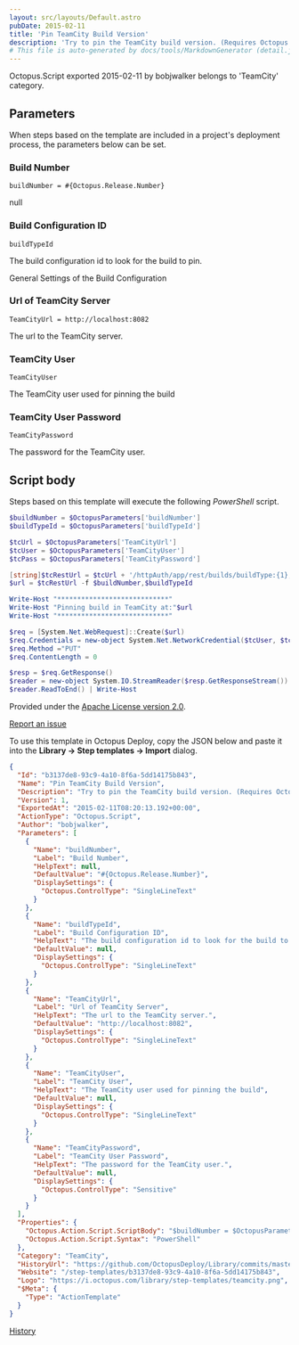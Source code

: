 ```yaml
---
layout: src/layouts/Default.astro
pubDate: 2015-02-11
title: 'Pin TeamCity Build Version'
description: 'Try to pin the TeamCity build version. (Requires Octopus version to match TeamCity version)'
# This file is auto-generated by docs/tools/MarkdownGenerator (detail.js)
---
```


Octopus.Script exported 2015-02-11 by bobjwalker belongs to 'TeamCity' category.

## Parameters

When steps based on the template are included in a project's deployment process, the parameters below can be set.


<div class="param">

### Build Number

`buildNumber = #{Octopus.Release.Number}`

null

</div>
        
<div class="param">

### Build Configuration ID

`buildTypeId`

The build configuration id to look for the build to pin.

General Settings of the Build Configuration

</div>
        
<div class="param">

### Url of TeamCity Server

`TeamCityUrl = http://localhost:8082`

The url to the TeamCity server.

</div>
        
<div class="param">

### TeamCity User

`TeamCityUser`

The TeamCity user used for pinning the build

</div>
        
<div class="param">

### TeamCity User Password

`TeamCityPassword`

The password for the TeamCity user.

</div>
        

## Script body

Steps based on this template will execute the following *PowerShell* script.

```PowerShell
$buildNumber = $OctopusParameters['buildNumber']
$buildTypeId = $OctopusParameters['buildTypeId']

$tcUrl = $OctopusParameters['TeamCityUrl']
$tcUser = $OctopusParameters['TeamCityUser']
$tcPass = $OctopusParameters['TeamCityPassword']

[string]$tcRestUrl = $tcUrl + '/httpAuth/app/rest/builds/buildType:{1},number:{0}/pin/'
$url = $tcRestUrl -f $buildNumber,$buildTypeId

Write-Host "****************************"
Write-Host "Pinning build in TeamCity at:"$url 
Write-Host "****************************"

$req = [System.Net.WebRequest]::Create($url)
$req.Credentials = new-object System.Net.NetworkCredential($tcUser, $tcPass)
$req.Method ="PUT"
$req.ContentLength = 0

$resp = $req.GetResponse()
$reader = new-object System.IO.StreamReader($resp.GetResponseStream())
$reader.ReadToEnd() | Write-Host

```

Provided under the [Apache License version 2.0](https://github.com/OctopusDeploy/Library/blob/master/LICENSE.txt).

[Report an issue](https://github.com/OctopusDeploy/Library/issues/new?assignees=&labels=&projects=&template=bug-report.yml&title=Issue%20with%20Pin%20TeamCity%20Build%20Version&step-template=Pin%20TeamCity%20Build%20Version)

<div class="get-json">

To use this template in Octopus Deploy, copy the JSON below and paste it into the **Library → Step templates → Import** dialog.

```json
{
  "Id": "b3137de8-93c9-4a10-8f6a-5dd14175b843",
  "Name": "Pin TeamCity Build Version",
  "Description": "Try to pin the TeamCity build version. (Requires Octopus version to match TeamCity version)",
  "Version": 1,
  "ExportedAt": "2015-02-11T08:20:13.192+00:00",
  "ActionType": "Octopus.Script",
  "Author": "bobjwalker",
  "Parameters": [
    {
      "Name": "buildNumber",
      "Label": "Build Number",
      "HelpText": null,
      "DefaultValue": "#{Octopus.Release.Number}",
      "DisplaySettings": {
        "Octopus.ControlType": "SingleLineText"
      }
    },
    {
      "Name": "buildTypeId",
      "Label": "Build Configuration ID",
      "HelpText": "The build configuration id to look for the build to pin.\n\nGeneral Settings of the Build Configuration",
      "DefaultValue": null,
      "DisplaySettings": {
        "Octopus.ControlType": "SingleLineText"
      }
    },
    {
      "Name": "TeamCityUrl",
      "Label": "Url of TeamCity Server",
      "HelpText": "The url to the TeamCity server.",
      "DefaultValue": "http://localhost:8082",
      "DisplaySettings": {
        "Octopus.ControlType": "SingleLineText"
      }
    },
    {
      "Name": "TeamCityUser",
      "Label": "TeamCity User",
      "HelpText": "The TeamCity user used for pinning the build",
      "DefaultValue": null,
      "DisplaySettings": {
        "Octopus.ControlType": "SingleLineText"
      }
    },
    {
      "Name": "TeamCityPassword",
      "Label": "TeamCity User Password",
      "HelpText": "The password for the TeamCity user.",
      "DefaultValue": null,
      "DisplaySettings": {
        "Octopus.ControlType": "Sensitive"
      }
    }
  ],
  "Properties": {
    "Octopus.Action.Script.ScriptBody": "$buildNumber = $OctopusParameters['buildNumber']\n$buildTypeId = $OctopusParameters['buildTypeId']\n\n$tcUrl = $OctopusParameters['TeamCityUrl']\n$tcUser = $OctopusParameters['TeamCityUser']\n$tcPass = $OctopusParameters['TeamCityPassword']\n\n[string]$tcRestUrl = $tcUrl + '/httpAuth/app/rest/builds/buildType:{1},number:{0}/pin/'\n$url = $tcRestUrl -f $buildNumber,$buildTypeId\n\nWrite-Host \"****************************\"\nWrite-Host \"Pinning build in TeamCity at:\"$url \nWrite-Host \"****************************\"\n\n$req = [System.Net.WebRequest]::Create($url)\n$req.Credentials = new-object System.Net.NetworkCredential($tcUser, $tcPass)\n$req.Method =\"PUT\"\n$req.ContentLength = 0\n\n$resp = $req.GetResponse()\n$reader = new-object System.IO.StreamReader($resp.GetResponseStream())\n$reader.ReadToEnd() | Write-Host\n",
    "Octopus.Action.Script.Syntax": "PowerShell"
  },
  "Category": "TeamCity",
  "HistoryUrl": "https://github.com/OctopusDeploy/Library/commits/master/step-templates//opt/buildagent/work/75443764cd38076d/step-templates/TeamCity-Pin-Build.json",
  "Website": "/step-templates/b3137de8-93c9-4a10-8f6a-5dd14175b843",
  "Logo": "https://i.octopus.com/library/step-templates/teamcity.png",
  "$Meta": {
    "Type": "ActionTemplate"
  }
}
```

[History](https://github.com/OctopusDeploy/Library/commits/master/step-templates/https://github.com/OctopusDeploy/Library/commits/master/step-templates//opt/buildagent/work/75443764cd38076d/step-templates/TeamCity-Pin-Build.json)

</div>
